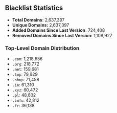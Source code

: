 ## Blacklist Statistics

- **Total Domains:** 2,637,397
- **Unique Domains:** 2,637,397
- **Added Domains Since Last Version:** 724,408
- **Removed Domains Since Last Version:** 1,108,927

### Top-Level Domain Distribution

-  `.com`: 1,218,656
-  `.org`: 218,772
-  `.net`: 159,681
-  `.top`: 79,629
-  `.shop`: 71,458
-  `.io`: 61,310
-  `.xyz`: 60,472
-  `.pl`: 48,602
-  `.info`: 42,812
-  `.fr`: 36,138
